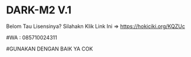 # DARK-M2 V.1

Belom Tau Lisensinya?
Silahakn Klik Link Ini => https://hokiciki.org/KQZUc


#WA : 085710024311

#GUNAKAN DENGAN BAIK YA COK
